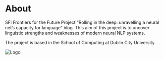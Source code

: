 # About

SFI Frontiers for the Future Project
“Rolling in the deep: unravelling a neural net’s capacity for language” blog.
This aim of this project is to uncover linguistic strengths and weaknesses of modern neural NLP systems.

The project is based in the School of Computing
at Dublin City University.


![Logo](images/itp-blog-flat-blue-blend-dithered-small-2to1.png)

